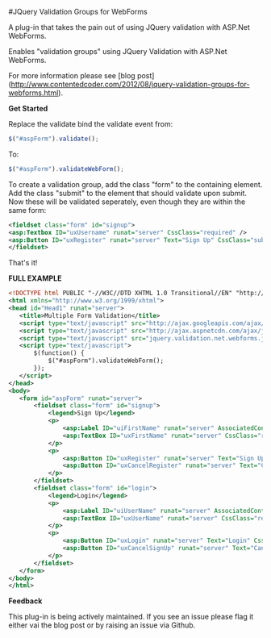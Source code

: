 #JQuery Validation Groups for WebForms

A plug-in that takes the pain out of using JQuery validation with ASP.Net WebForms. 

Enables "validation groups" using JQuery Validation with ASP.Net WebForms.

For more information please see [blog post] (http://www.contentedcoder.com/2012/08/jquery-validation-groups-for-webforms.html).

**Get Started**

Replace the validate bind the validate event from:
 
```javascript
$("#aspForm").validate();
 ```

To:

 ```javascript
$("#aspForm").validateWebForm();
 ```

To create a validation group, add the class "form" to the containing element. Add the class "submit" to the element that should validate upon submit. Now these will be validated seperately, even though they are within the same form:

 ```xml
<fieldset class="form" id="signup">
<asp:Textbox ID="uxUsername" runat="server" CssClass="required" />
<asp:Button ID="uxRegister" runat="server" Text="Sign Up" CssClass="submit" />
</fieldset>
 ```

That's it!

**FULL EXAMPLE**

 ```xml
<!DOCTYPE html PUBLIC "-//W3C//DTD XHTML 1.0 Transitional//EN" "http://www.w3.org/TR/xhtml1/DTD/xhtml1-transitional.dtd">
<html xmlns="http://www.w3.org/1999/xhtml">
<head id="Head1" runat="server">
    <title>Multiple Form Validation</title>
    <script type="text/javascript" src="http://ajax.googleapis.com/ajax/libs/jquery/1.7.1/jquery.min.js"></script>
    <script type="text/javascript" src="http://ajax.aspnetcdn.com/ajax/jquery.validate/1.9/jquery.validate.min.js"></script>
    <script type="text/javascript" src="jquery.validation.net.webforms.js"></script>
    <script type="text/javascript">
        $(function() {
            $("#aspForm").validateWebForm();
        });
    </script>
</head>
<body>
    <form id="aspForm" runat="server">
        <fieldset class="form" id="signup">
            <legend>Sign Up</legend>
            <p>
                <asp:Label ID="uiFirstName" runat="server" AssociatedControlID="uxFirstName" Text="First name:"></asp:Label>
                <asp:TextBox ID="uxFirstName" runat="server" CssClass="required"></asp:TextBox>
            </p>
            <p>
                <asp:Button ID="uxRegister" runat="server" Text="Sign Up" CssClass="submit signup" />
                <asp:Button ID="uxCancelRegister" runat="server" Text="Cancel" />
            </p>
        </fieldset>
        <fieldset class="form" id="login">
            <legend>Login</legend>
            <p>
                <asp:Label ID="uiUserName" runat="server" AssociatedControlID="uxUserName" Text="User name:"></asp:Label>
                <asp:TextBox ID="uxUserName" runat="server" CssClass="required email"></asp:TextBox>
            </p>
            <p>
                <asp:Button ID="uxLogin" runat="server" Text="Login" CssClass="submit login" />
                <asp:Button ID="uxCancelSignUp" runat="server" Text="Cancel" />
            </p>
        </fieldset>
    </form>
</body>
</html>
 ```

 **Feedback**

 This plug-in is being actively maintained. If you see an issue please flag it either vai the blog post or by raising an issue via Github.